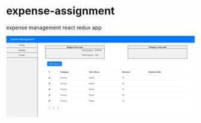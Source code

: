 # expense-assignment
 expense management react redux app


<p align="center">
  <img src="https://github.com/4bhishekKasam/expense-assignment/blob/master/capture2.PNG"  width="800"/>
 </p>
